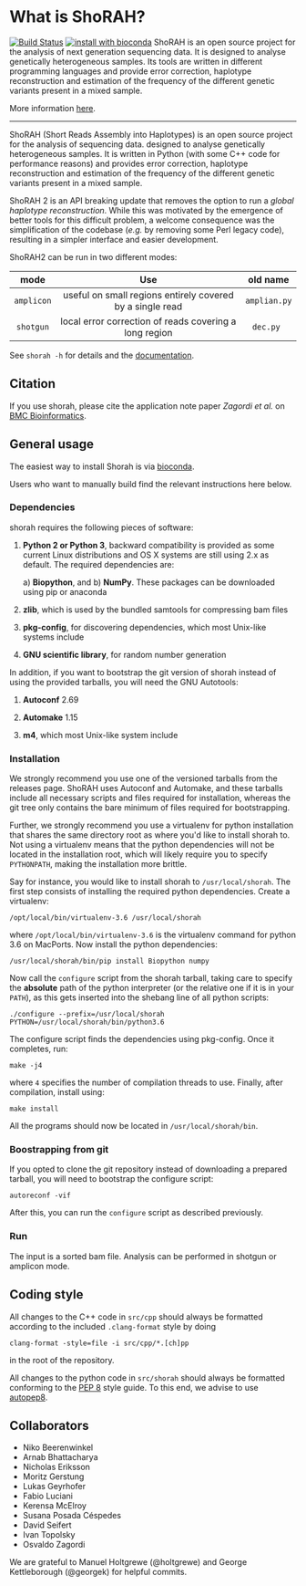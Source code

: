 What is ShoRAH?
===============
[![Build Status](https://travis-ci.org/cbg-ethz/shorah.svg?branch=master)](https://travis-ci.org/cbg-ethz/shorah) [![install with bioconda](https://img.shields.io/badge/install%20with-bioconda-brightgreen.svg?style=flat-square)](http://bioconda.github.io/recipes/shorah/README.html)
ShoRAH is an open source project for the analysis of next generation sequencing
data. It is designed to analyse genetically heterogeneous samples. Its tools
are written in different programming languages and provide error correction,
haplotype reconstruction and estimation of the frequency of the different
genetic variants present in a mixed sample.

More information [here](http://cbg-ethz.github.io/shorah).

---

ShoRAH (Short Reads Assembly into Haplotypes) is an open source project for the analysis of sequencing data.
designed to analyse genetically heterogeneous samples. It is written in Python (with some C++
code for performance reasons) and provides error correction, haplotype reconstruction and
estimation of the frequency of the different genetic variants present in a mixed sample.

ShoRAH 2 is an API breaking update that removes the option to run a _global haplotype reconstruction_.
While this was motivated by the emergence of better tools for this difficult problem, a welcome
consequence was the simplification of the codebase (_e.g._ by removing some Perl legacy
code), resulting in a simpler interface and easier development.


ShoRAH2 can be run in two different modes:

|     mode     |                         Use                               |   old name   |
|:------------:|:---------------------------------------------------------:|:------------:|
| `amplicon`   | useful on small regions entirely covered by a single read | `amplian.py` |
| `shotgun`    | local error correction of reads covering a long region    |   `dec.py `  |

See `shorah -h` for details and the [documentation](http://cbg-ethz.github.io/shorah).

## Citation
If you use shorah, please cite the application note paper _Zagordi et al._ on
[BMC Bioinformatics](http://www.biomedcentral.com/1471-2105/12/119).

## General usage

The easiest way to install Shorah is via [bioconda](http://bioconda.github.io/recipes/shorah/README.html).

Users who want to manually build find the relevant instructions here below.

### Dependencies
shorah requires the following pieces of software:

1. **Python 2 or Python 3**, backward compatibility is provided as some current Linux distributions and OS X systems
are still using 2.x as default. The required dependencies are:

   a) **Biopython**, and
   b) **NumPy**.
   These packages can be downloaded using pip or anaconda

2. **zlib**, which is used by the bundled samtools for compressing bam files

3. **pkg-config**, for discovering dependencies, which most Unix-like systems include

4. **GNU scientific library**, for random number generation

In addition, if you want to bootstrap the git version of shorah instead of using the provided tarballs,
you will need the GNU Autotools:

1. **Autoconf** 2.69

2. **Automake** 1.15

3. **m4**, which most Unix-like system include

### Installation


We strongly recommend you use one of the versioned tarballs from the releases page. ShoRAH uses Autoconf
and Automake, and these tarballs include all necessary scripts and files required for installation, whereas
the git tree only contains the bare minimum of files required for bootstrapping.

Further, we strongly recommend you use a virtualenv for python installation that shares the same directory
root as where you'd like to install shorah to. Not using a virtualenv means that the python dependencies will
not be located in the installation root, which will likely require you to specify `PYTHONPATH`, making the
installation more brittle.

Say for instance, you would like to install shorah to `/usr/local/shorah`. The first step consists of installing
the required python dependencies. Create a virtualenv:

	/opt/local/bin/virtualenv-3.6 /usr/local/shorah

where `/opt/local/bin/virtualenv-3.6` is the virtualenv command for python 3.6 on MacPorts. Now install
the python dependencies:

	/usr/local/shorah/bin/pip install Biopython numpy

Now call the `configure` script from the shorah tarball, taking care to specify the **absolute** path of the
python interpreter (or the relative one if it is in your `PATH`), as this gets inserted into the shebang line of all python scripts:

	./configure --prefix=/usr/local/shorah PYTHON=/usr/local/shorah/bin/python3.6

The configure script finds the dependencies using pkg-config. Once it completes, run:

	make -j4

where `4` specifies the number of compilation threads to use. Finally, after compilation, install using:

	make install

All the programs should now be located in `/usr/local/shorah/bin`.

### Boostrapping from git
If you opted to clone the git repository instead of downloading a prepared tarball, you will need to bootstrap
the configure script:

	autoreconf -vif

After this, you can run the `configure` script as described previously.


### Run
The input is a sorted bam file. Analysis can be performed in shotgun or amplicon mode.


## Coding style
All changes to the C++ code in `src/cpp` should always be formatted according to the included `.clang-format` style by doing

	clang-format -style=file -i src/cpp/*.[ch]pp

in the root of the repository.

All changes to the python code in `src/shorah` should always be formatted conforming to the [PEP 8](https://www.python.org/dev/peps/pep-0008/) style guide. To this end, we advise to use [autopep8](https://pypi.python.org/pypi/autopep8).

## Collaborators

- Niko Beerenwinkel
- Arnab Bhattacharya
- Nicholas Eriksson
- Moritz Gerstung
- Lukas Geyrhofer
- Fabio Luciani
- Kerensa McElroy
- Susana Posada Céspedes
- David Seifert
- Ivan Topolsky
- Osvaldo Zagordi

We are grateful to Manuel Holtgrewe (@holtgrewe) and George Kettleborough (@georgek) for helpful commits.
